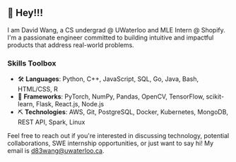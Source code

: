 ## 🌟 Hey!!!

I am David Wang, a CS undergrad @ UWaterloo and MLE Intern @ Shopify. I'm a passionate engineer committed to building intuitive and impactful products that address real-world problems. 

### Skills Toolbox

- 🛠️ **Languages**: Python, C++, JavaScript, SQL, Go, Java, Bash, HTML/CSS, R
- 🔧 **Frameworks**: PyTorch, NumPy, Pandas, OpenCV, TensorFlow, scikit-learn, Flask, React.js, Node.js
- ⛏️ **Technologies**: AWS, Git, PostgreSQL, Docker, Kubernetes, MongoDB, REST API, Spark, Linux

Feel free to reach out if you're interested in discussing technology, potential collaborations, SWE internship opportunities, or just want to say hi! My email is d83wang@uwaterloo.ca.
